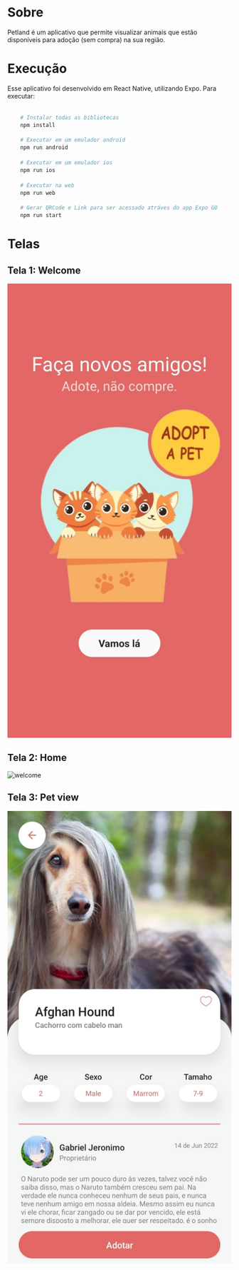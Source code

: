 # Sobre 

Petland é um aplicativo que permite visualizar animais que estão disponíveis para adoção (sem compra) na sua região.

# Execução

Esse aplicativo foi desenvolvido em React Native, utilizando Expo. Para executar:
 
```bash

    # Instalar todas as bibliotecas
    npm install

    # Executar em um emulador android
    npm run android

    # Executar em um emulador ios
    npm run ios

    # Executar na web
    npm run web

    # Gerar QRCode e Link para ser acessado atráves do app Expo GO
    npm run start

```

# Telas

## Tela 1: Welcome

![welcome](https://github.com/jeronimo3875br/petland/blob/master/assets/screens/petland-screen-1.jpeg)

## Tela 2: Home

![welcome](https://github.com/jeronimo3875br/petland/blob/master/assets/screens/petland-screen-2.jpeg)

## Tela 3: Pet view

![welcome](https://github.com/jeronimo3875br/petland/blob/master/assets/screens/petland-screen-3.jpeg)